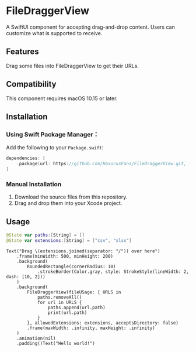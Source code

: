# **FileDraggerView**

A SwiftUI component for accepting drag-and-drop content. Users can customize what is supported to receive.

## Features

Drag some files into FileDraggerView to get their URLs.

## Compatibility

This component requires macOS 10.15 or later.

## Installation

### Using Swift Package Manager：

Add the following to your `Package.swift`:

```swift
dependencies: [
    .package(url: https://github.com/HaxorusFans/FileDraggerView.git, from: "1.1.0")
]
```

### Manual Installation

1. Download the source files from this repository.
2. Drag and drop them into your Xcode project.

## Usage

```swift
@State var paths:[String] = []
@State var extensions:[String] = ["csv", "xlsx"]
```

```swiftUI
Text("Drag \(extensions.joined(separator: "/")) over here")
    .frame(minWidth: 500, minHeight: 200)
    .background(
        RoundedRectangle(cornerRadius: 10)
            .strokeBorder(Color.gray, style: StrokeStyle(lineWidth: 2, dash: [10, 2]))
    )
    .background(
        FileDraggerView(fileUSage: { URLS in
            paths.removeAll()
            for url in URLS {
                paths.append(url.path)
                print(url.path)
            }
        }, allowedExtensions: extensions, acceptsDirectory: false)
        .frame(maxWidth: .infinity, maxHeight: .infinity)
    )
    .animation(nil)
    .padding()Text("Hello world!")
```
